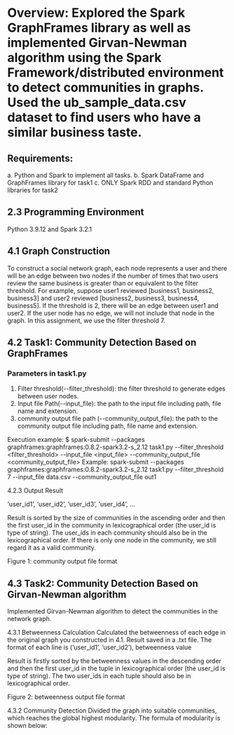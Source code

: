 

# Overview: Explored the Spark GraphFrames library as well as implemented Girvan-Newman algorithm using the Spark Framework/distributed environment to detect communities in graphs. Used the ub_sample_data.csv dataset to find users who have a similar business taste.


## Requirements: 
a. Python and Spark to implement all tasks.
b. Spark DataFrame and GraphFrames library for task1
c. ONLY Spark RDD and standard Python libraries for task2

## 2.3 Programming Environment
Python 3.9.12 and Spark 3.2.1

## 4.1 Graph Construction
To construct a social network graph, each node represents a user and there will be an edge between two
nodes if the number of times that two users review the same business is greater than or equivalent to
the filter threshold. For example, suppose user1 reviewed [business1, business2, business3] and user2
reviewed [business2, business3, business4, business5]. If the threshold is 2, there will be an edge
between user1 and user2.
If the user node has no edge, we will not include that node in the graph.
In this assignment, we use the filter threshold 7.

## 4.2 Task1: Community Detection Based on GraphFrames 

### Parameters in task1.py
1. Filter threshold(--filter_threshold): the filter threshold to generate edges between user
nodes.
2. Input file Path(--input_file): the path to the input file including path, file name and extension.
3. community output file path (--community_output_file): the path to the community output
file including path, file name and extension.

Execution example:
$ spark-submit --packages graphframes:graphframes:0.8.2-spark3.2-s_2.12 task1.py
--filter_threshold <filter_threshold> --input_file <input_file> --community_output_file
<community_output_file>
Example: spark-submit --packages graphframes:graphframes:0.8.2-spark3.2-s_2.12 task1.py
--filter_threshold 7 --input_file data.csv --community_output_file out1

4.2.3 Output Result

‘user_id1’, ‘user_id2’, ‘user_id3’, ‘user_id4’, ...

Result is sorted by the size of communities in the ascending order and then the first
user_id in the community in lexicographical order (the user_id is type of string). The user_ids in each
community should also be in the lexicographical order.
If there is only one node in the community, we still regard it as a valid community.

Figure 1: community output file format

## 4.3 Task2: Community Detection Based on Girvan-Newman algorithm 

Implemented Girvan-Newman algorithm to detect the communities in the
network graph. 

4.3.1 Betweenness Calculation 
Calculated the betweenness of each edge in the original graph you constructed in 4.1. Result saved in a .txt file. The format of each line is
(‘user_id1’, ‘user_id2’), betweenness value

Result is firstly sorted by the betweenness values in the descending order and then the first
user_id in the tuple in lexicographical order (the user_id is type of string). The two user_ids in each tuple
should also be in lexicographical order. 

Figure 2: betweenness output file format

4.3.2 Community Detection
Divided the graph into suitable communities, which reaches the global highest
modularity. The formula of modularity is shown below:
